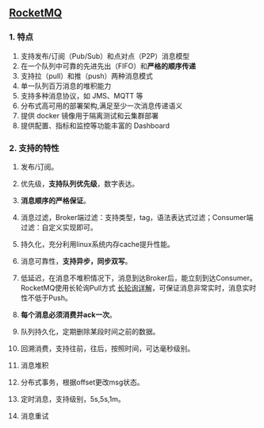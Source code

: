 ## [RocketMQ](https://www.jianshu.com/c/8cfe32491344)

### 1. 特点

1. 支持发布/订阅（Pub/Sub）和点对点（P2P）消息模型
2. 在一个队列中可靠的先进先出（FIFO）和**严格的顺序传递**
3. 支持拉（pull）和推（push）两种消息模式
4. 单一队列百万消息的堆积能力
5. 支持多种消息协议，如 JMS、MQTT 等
6. 分布式高可用的部署架构,满足至少一次消息传递语义
7. 提供 docker 镜像用于隔离测试和云集群部署
8. 提供配置、指标和监控等功能丰富的 Dashboard

### 2. 支持的特性

1. 发布/订阅。

2. 优先级，**支持队列优先级**，数字表达。

3. **消息顺序的严格保证**。

3. 消息过滤，Broker端过滤：支持类型，tag，语法表达式过滤；Consumer端过滤：自定义实现即可。

4. 持久化，充分利用linux系统内存cache提升性能。

5. 消息可靠性，**支持异步，同步双写**。

6. 低延迟，在消息不堆积情况下，消息到达Broker后，能立刻到达Consumer。RocketMQ使用长轮询Pull方式 [长轮询详解](https://www.jianshu.com/p/d3f66b1eb748)，可保证消息非常实时，消息实时性不低于Push。

7. **每个消息必须消费并ack一次**。

8. 队列持久化，定期删除某段时间之前的数据。

9. 回溯消费，支持往前，往后，按照时间，可达毫秒级别。

10. 消息堆积

11. 分布式事务，根据offset更改msg状态。

12. 定时消息，支持级别，5s,5s,1m。

13. 消息重试



